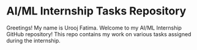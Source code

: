 
#  AI/ML Internship Tasks Repository

Greetings! My name is Urooj Fatima. Welcome to my AI/ML Internship GitHub repository! This repo contains my work on various tasks assigned during the internship.
